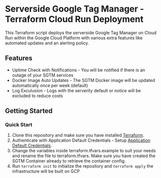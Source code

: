 # Serverside Google Tag Manager - Terraform Cloud Run Deployment
This Terraform script deploys the serverside Google Tag Manager on Cloud Run within the Google Cloud Platform with various extra features like automated updates and an alerting policy.
## Features
- Uptime Check with Notifications - You will be notified if there is an outage of your SGTM services
- Docker Image Auto Updates - The SGTM Docker image will be updated automatically once per week (default)
- Log Exculusion - Logs with the serverity default or notice will be excluded to reduce costs

## Getting Started
### Quick Start
1. Clone this repository and make sure you have installed [Terraform](https://developer.hashicorp.com/terraform/tutorials/gcp-get-started/install-cli).
2. Authenticate with Application Default Credentials - Setup [Application Default Credentials](https://cloud.google.com/docs/authentication/provide-credentials-adc#local-user-cred).
3. Change the variables inside terraform.tfvars.example to suit your needs and rename the file to terraform.tfvars. Make sure you have created the SGTM Container already to retrieve the container config.
4. Run `terraform init` to initialize the repository and `terraform apply` the infrastructure will be built on GCP